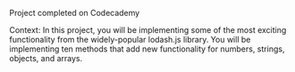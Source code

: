 Project completed on Codecademy

Context: In this project, you will be implementing some of the most exciting functionality from the widely-popular lodash.js library. You will be implementing ten methods that add new functionality for numbers, strings, objects, and arrays.
